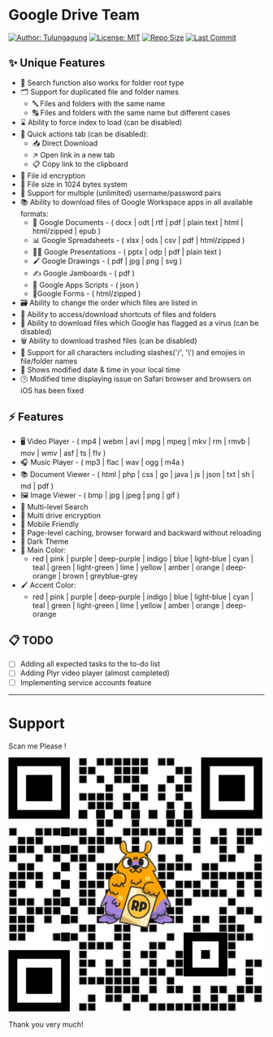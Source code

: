 # Google Drive Team

[![Author: Tulungagung](https://img.shields.io/badge/Author-tulungagung-blue.svg)](https://github.com/tulungagung)
[![License: MIT](https://img.shields.io/badge/License-MIT-green.svg)](https://opensource.org/licenses/MIT)
[![Repo Size](https://img.shields.io/github/repo-size/tulungagung/drive?color=2fc29d&label=Repo%20Size)]()
[![Last Commit](https://img.shields.io/github/last-commit/tulungagung/drive?label=Last%20Commit)]()

## ✨ Unique Features

- 🔎 Search function also works for folder root type
- 🗂️ Support for duplicated file and folder names
   - 🔤 Files and folders with the same name
   - 🔠 Files and folders with the same name but different cases
- ⌛ Ability to force index to load (can be disabled)
- 🚀 Quick actions tab (can be disabled):
   - 📥 Direct Download
   - ↗️ Open link in a new tab
   - 📋 Copy link to the clipboard
- 🔐 File id encryption
- 🔢 File size in 1024 bytes system
- 👥 Support for multiple (unlimited) username/password pairs
- 📚 Ability to download files of Google Workspace apps in all available formats:
   - 📘 Google Documents - ( docx | odt | rtf | pdf | plain text | html | html/zipped | epub )
   - 📊 Google Spreadsheets - ( xlsx | ods | csv | pdf | html/zipped )
   - 👨‍🏫 Google Presentations - ( pptx | odp | pdf | plain text )
   - 🖌 Google Drawings - ( pdf | jpg | png | svg )
   - ✍ Google Jamboards - ( pdf )
   - 📜 Google Apps Scripts - ( json )
   - 📃Google Forms - ( html/zipped )
- 🗃️ Ability to change the order which files are listed in
- 📂 Ability to access/download shortcuts of files and folders
- 🦠 Ability to download files which Google has flagged as a virus (can be disabled)
- 🗑️ Ability to download trashed files (can be disabled)
- 🔡 Support for all characters including slashes('/', '\\') and emojies in file/folder names
- 📅 Shows modified date & time in your local time
- 🕒 Modified time displaying issue on Safari browser and browsers on iOS has been fixed

## ⚡ Features

- 🖥 Video Player - ( mp4 | webm | avi | mpg | mpeg | mkv | rm | rmvb | mov | wmv | asf | ts | flv )
- 🎧 Music Player - ( mp3 | flac | wav | ogg | m4a )
- 📚 Document Viewer - ( html | php | css | go | java | js | json | txt | sh | md | pdf )
- 🖼️ Image Viewer - ( bmp | jpg | jpeg | png | gif )
- 🔎 Multi-level Search
- 🔐 Multi drive encryption
- 📱 Mobile Friendly
- 💾 Page-level caching, browser forward and backward without reloading
- 🧥 Dark Theme
- 🎨 Main Color:
   - red | pink | purple | deep-purple | indigo | blue | light-blue |
     cyan | teal | green | light-green | lime | yellow | amber | orange |
     deep-orange | brown | greyblue-grey
- 🖌 Accent Color:
   - red | pink | purple | deep-purple | indigo | blue | light-blue | cyan | teal | green | light-green | lime | yellow | amber | orange | deep-orange

## 📋 TODO
 - [ ] Adding all expected tasks to the to-do list
 - [ ] Adding Plyr video player (almost completed)
 - [ ] Implementing service accounts feature

---

# Support

Scan me Please !

[![Saweria](/assets/images/saweria-qrcode.jpg)](https://saweria.co/candro)

Thank you very much!

